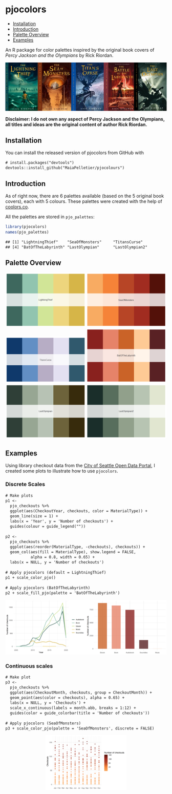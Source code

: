 pjocolors
================

  - [Installation](#installation)
  - [Introduction](#introduction)
  - [Palette Overview](#palette-overview)
  - [Examples](#examples)

An R package for color palettes inspired by the original book covers of
*Percy Jackson and the Olympians* by Rick Riordan.

![](figs/bookcovers.jpg)

**Disclaimer: I do not own any aspect of Percy Jackson and the
Olympians, all titles and ideas are the original content of author Rick
Riordan.**

## Installation

You can install the released version of pjocolors from GitHub with

    # install.packages("devtools")
    devtools::install_github("MaiaPelletier/pjocolours")

## Introduction

As of right now, there are 6 palettes available (based on the 5 original
book covers), each with 5 colours. These palettes were created with the
help of [coolors.co](https://coolors.co/).

All the palettes are stored in `pjo_palettes`:

``` r
library(pjocolors)
names(pjo_palettes)
```

    ## [1] "LightningThief"    "SeaOfMonsters"     "TitansCurse"      
    ## [4] "BatOfTheLabyrinth" "LastOlympian"      "LastOlympian2"

## Palette Overview

<img src="figs/LightningThief.png" width="50%" /><img src="figs/SeaOfMonsters.png" width="50%" /><img src="figs/TitansCurse.png" width="50%" /><img src="figs/BatOfTheLabyrinth.png" width="50%" /><img src="figs/LastOlympian.png" width="50%" /><img src="figs/LastOlympian2.png" width="50%" />

## Examples

Using library checkout data from the [City of Seattle Open Data
Portal](https://data.seattle.gov/Community/Checkouts-by-Title/tmmm-ytt6/data),
I created some plots to illustrate how to use `pjocolors`.

### Discrete Scales

    # Make plots
    p1 <- 
      pjo_checkouts %>% 
      ggplot(aes(CheckoutYear, checkouts, color = MaterialType)) +
      geom_line(size = 1) +
      labs(x = 'Year', y = 'Number of checkouts') +
      guides(colour = guide_legend(""))
    
    p2 <- 
      pjo_checkouts %>%
      ggplot(aes(reorder(MaterialType, -checkouts), checkouts)) +
      geom_col(aes(fill = MaterialType), show.legend = FALSE, 
               alpha = 0.8, width = 0.65) +
      labs(x = NULL, y = 'Number of checkouts')
    
    # Apply pjocolors (default = LightningThief)
    p1 + scale_color_pjo()
    
    # Apply pjocolors (BatOfTheLabyrinth)
    p2 + scale_fill_pjo(palette = 'BatOfTheLabyrinth')

<img src="figs/fig1.png" width="50%" /><img src="figs/fig2.png" width="50%" />

### Continuous scales

    # Make plot
    p3 <- 
      pjo_checkouts %>%
      ggplot(aes(CheckoutMonth, checkouts, group = CheckoutMonth)) +
      geom_point(aes(color = checkouts), alpha = 0.65) +
      labs(x = NULL, y = 'Checkouts') +
      scale_x_continuous(labels = month.abb, breaks = 1:12) +
      guides(color = guide_colorbar(title = 'Number of checkouts'))
      
    # Apply pjocolors (SeaOfMonsters)
    p3 + scale_color_pjo(palette = 'SeaOfMonsters', discrete = FALSE)

<img src="figs/fig3.png" width="50%" style="display: block; margin: auto;" />
